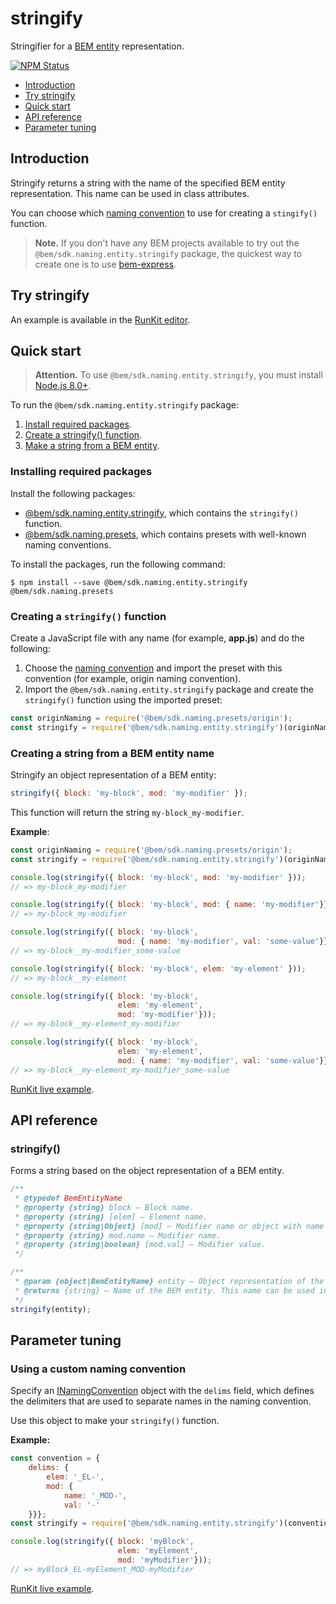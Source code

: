 # stringify

Stringifier for a [BEM entity](https://bem.info/methodology/key-concepts/#bem-entity) representation.

[![NPM Status][npm-img]][npm]

[npm]:          https://www.npmjs.org/package/@bem/sdk.naming.entity.stringify
[npm-img]:      https://img.shields.io/npm/v/@bem/sdk.naming.entity.stringify.svg

* [Introduction](#introduction)
* [Try stringify](#try-stringify)
* [Quick start](#quick-start)
* [API reference](#api-reference)
* [Parameter tuning](#parameter-tuning)

## Introduction

Stringify returns a string with the name of the specified BEM entity representation. This name can be used in class attributes.

You can choose which [naming convention](https://en.bem.info/methodology/naming-convention/) to use for creating a `stingify()` function.

> **Note.** If you don't have any BEM projects available to try out the `@bem/sdk.naming.entity.stringify` package, the quickest way to create one is to use [bem-express](https://github.com/bem/bem-express).

## Try stringify

An example is available in the [RunKit editor](https://runkit.com/migs911/how-bem-sdk-naming-entity-stringify-works).

## Quick start

> **Attention.** To use `@bem/sdk.naming.entity.stringify`, you must install [Node.js 8.0+](https://nodejs.org/en/download/).

To run the `@bem/sdk.naming.entity.stringify` package:

1. [Install required packages](#installing-required-packages).
3. [Create a stringify() function](#creating-a-stringify-function).
4. [Make a string from a BEM entity](#creating-a-string-from-a-bem-entity-name).

### Installing required packages

Install the following packages:

* [@bem/sdk.naming.entity.stringify](https://www.npmjs.org/package/@bem/sdk.naming.entity.stringify), which contains the `stringify()` function.
* [@bem/sdk.naming.presets](https://www.npmjs.com/package/@bem/sdk.naming.presets), which contains presets with well-known naming conventions.

To install the packages, run the following command:

```
$ npm install --save @bem/sdk.naming.entity.stringify @bem/sdk.naming.presets
```

### Creating a `stringify()` function

Create a JavaScript file with any name (for example, **app.js**) and do the following:

1. Choose the [naming convention](https://bem.info/methodology/naming-convention/) and import the preset with this convention (for example, origin naming convention).
1. Import the `@bem/sdk.naming.entity.stringify` package and create the `stringify()` function using the imported preset:

```js
const originNaming = require('@bem/sdk.naming.presets/origin');
const stringify = require('@bem/sdk.naming.entity.stringify')(originNaming);
```

### Creating a string from a BEM entity name

Stringify an object representation of a BEM entity:

```js
stringify({ block: 'my-block', mod: 'my-modifier' });
```

This function will return the string `my-block_my-modifier`.

**Example**:

```js
const originNaming = require('@bem/sdk.naming.presets/origin');
const stringify = require('@bem/sdk.naming.entity.stringify')(originNaming);

console.log(stringify({ block: 'my-block', mod: 'my-modifier' }));
// => my-block_my-modifier

console.log(stringify({ block: 'my-block', mod: { name: 'my-modifier'}}));
// => my-block_my-modifier

console.log(stringify({ block: 'my-block',
                        mod: { name: 'my-modifier', val: 'some-value'}}));
// => my-block__my-modifier_some-value

console.log(stringify({ block: 'my-block', elem: 'my-element' }));
// => my-block__my-element

console.log(stringify({ block: 'my-block',
                        elem: 'my-element',
                        mod: 'my-modifier'}));
// => my-block__my-element_my-modifier

console.log(stringify({ block: 'my-block',
                        elem: 'my-element',
                        mod: { name: 'my-modifier', val: 'some-value'}}));
// => my-block__my-element_my-modifier_some-value
```

[RunKit live example](https://runkit.com/migs911/stringify-using-origin-convention).

## API reference

### stringify()

Forms a string based on the object representation of a BEM entity.

```js
/**
 * @typedef BemEntityName
 * @property {string} block — Block name.
 * @property {string} [elem] — Element name.
 * @property {string|Object} [mod] — Modifier name or object with name and value.
 * @property {string} mod.name — Modifier name.
 * @property {string|boolean} [mod.val] — Modifier value.
 */

/**
 * @param {object|BemEntityName} entity — Object representation of the BEM entity.
 * @returns {string} — Name of the BEM entity. This name can be used in class attributes.
 */
stringify(entity);
```

## Parameter tuning

### Using a custom naming convention

Specify an [INamingConvention](https://github.com/bem/bem-sdk/blob/master/packages/naming.presets/index.d.ts#L10) object with the `delims` field, which defines the delimiters that are used to separate names in the naming convention.

Use this object to make your `stringify()` function.

**Example:**

```js
const convention = {
    delims: {
        elem: '_EL-',
        mod: {
            name: '_MOD-',
            val: '-'
    }}};
const stringify = require('@bem/sdk.naming.entity.stringify')(convention);

console.log(stringify({ block: 'myBlock',
                        elem: 'myElement',
                        mod: 'myModifier'}));
// => myBlock_EL-myElement_MOD-myModifier
```

[RunKit live example](https://runkit.com/migs911/stringify-usage-examples-custom-naming-convention).
